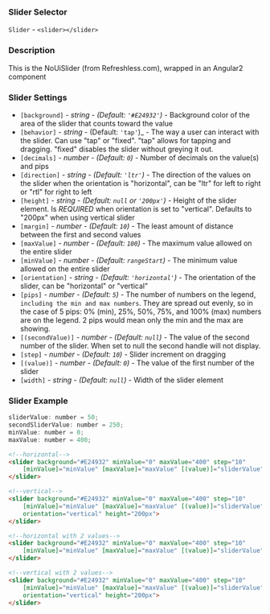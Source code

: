### Slider Selector
`Slider` - `<slider></slider>`

### Description
This is the NoUiSlider (from Refreshless.com), wrapped in an Angular2 component

### Slider Settings

  * `[background]` _- string - (Default: `'#E24932'`)_ -
    Background color of the area of the slider that counts toward the value
  * `[behavior]` _- string_ - (Default: `'tap'`)_ -
    The way a user can interact with the slider. Can use "tap" or "fixed". "tap" allows for tapping and dragging. "fixed" disables the slider without greying it out.
  * `[decimals]` _- number - (Default: `0`)_ -
    Number of decimals on the value(s) and pips
  * `[direction]` _- string - (Default: `'ltr'`)_ -
    The direction of the values on the slider when the orientation is "horizontal", can be "ltr" for left to right or "rtl" for right to left
  * `[height]` _- string - (Default: `null` or `'200px'`)_ -
    Height of the slider element. Is _REQUIRED_ when orientation is set to "vertical". Defaults to "200px" when using vertical slider
  * `[margin]` _- number - (Default: `10`)_ -
    The least amount of distance between the first and second values
  * `[maxValue]` _- number - (Default: `100`)_ -
    The maximum value allowed on the entire slider
  * `[minValue]` _- number - (Default: `rangeStart`)_ -
    The minimum value allowed on the entire slider
  * `[orientation]` _- string - (Default: `'horizontal'`)_ -
    The orientation of the slider, can be "horizontal" or "vertical"
  * `[pips]` _- number - (Default: `5`)_ -
    The number of numbers on the legend, `including the min and max numbers`. They are spread out evenly, so in the case of 5 pips: 0% (min), 25%, 50%, 75%, and 100% (max) numbers are on the legend. 2 pips would mean only the min and the max are showing.
  * `[(secondValue)]` _- number - (Default: `null`)_ -
    The value of the second number of the slider. When set to null the second handle will not display.
  * `[step]` _- number - (Default: `10`)_ -
    Slider increment on dragging
  * `[(value)]` _- number - (Default: `0`)_ -
    The value of the first number of the slider
  * `[width]` _- string - (Default: `null`)_ -
    Width of the slider element

### Slider Example
```javascript
sliderValue: number = 50;
secondSliderValue: number = 250;
minValue: number = 0;
maxValue: number = 400;
```

```html
<!--horizontal-->
<slider background="#E24932" minValue="0" maxValue="400" step="10"
    [minValue]="minValue" [maxValue]="maxValue" [(value)]="sliderValue">
</slider>

<!--vertical-->
<slider background="#E24932" minValue="0" maxValue="400" step="10"
    [minValue]="minValue" [maxValue]="maxValue" [(value)]="sliderValue"
    orientation="vertical" height="200px">
</slider>

<!--horizontal with 2 values-->
<slider background="#E24932" minValue="0" maxValue="400" step="10"
    [minValue]="minValue" [maxValue]="maxValue" [(value)]="sliderValue" [(secondValue)]="secondSliderValue">
</slider>

<!--vertical with 2 values-->
<slider background="#E24932" minValue="0" maxValue="400" step="10"
    [minValue]="minValue" [maxValue]="maxValue" [(value)]="sliderValue" [(secondValue)]="secondSliderValue"
    orientation="vertical" height="200px">
</slider>
```
